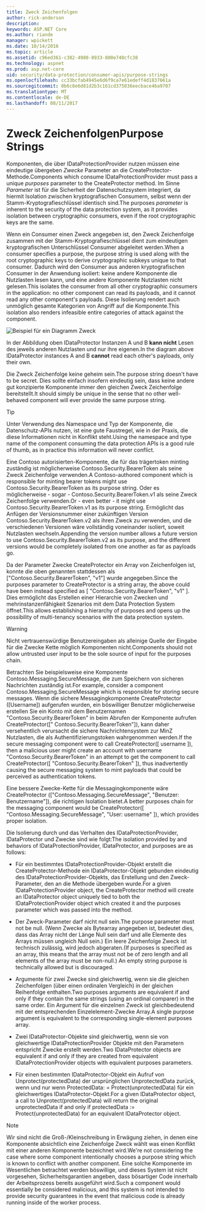 ```yaml
---
title: Zweck Zeichenfolgen
author: rick-anderson
description: 
keywords: ASP.NET Core
ms.author: riande
manager: wpickett
ms.date: 10/14/2016
ms.topic: article
ms.assetid: c96ed361-c382-4980-8933-800e740cfc38
ms.technology: aspnet
ms.prod: asp.net-core
uid: security/data-protection/consumer-apis/purpose-strings
ms.openlocfilehash: cc33bcfab4945e6d6f9ca7e61edeff4d1837661a
ms.sourcegitcommit: 0b6c8e6d81d2b3c161cd375036eecbace46a9707
ms.translationtype: MT
ms.contentlocale: de-DE
ms.lasthandoff: 08/11/2017
---
```

# <a name="purpose-strings"></a><span data-ttu-id="0ada6-103">Zweck Zeichenfolgen</span><span class="sxs-lookup"><span data-stu-id="0ada6-103">Purpose Strings</span></span>

<a name=data-protection-consumer-apis-purposes></a>

<span data-ttu-id="0ada6-104">Komponenten, die über IDataProtectionProvider nutzen müssen eine eindeutige übergeben *Zwecke* Parameter an die CreateProtector-Methode.</span><span class="sxs-lookup"><span data-stu-id="0ada6-104">Components which consume IDataProtectionProvider must pass a unique *purposes* parameter to the CreateProtector method.</span></span> <span data-ttu-id="0ada6-105">Im Sinne *Parameter* ist für die Sicherheit der Datenschutzsystem integriert, da hiermit Isolation zwischen kryptografischen Consumern, selbst wenn der Stamm-Kryptografieschlüssel identisch sind.</span><span class="sxs-lookup"><span data-stu-id="0ada6-105">The purposes *parameter* is inherent to the security of the data protection system, as it provides isolation between cryptographic consumers, even if the root cryptographic keys are the same.</span></span>

<span data-ttu-id="0ada6-106">Wenn ein Consumer einen Zweck angegeben ist, den Zweck Zeichenfolge zusammen mit der Stamm-Kryptografieschlüssel dient zum eindeutigen kryptografischen Unterschlüssel Consumer abgeleitet werden.</span><span class="sxs-lookup"><span data-stu-id="0ada6-106">When a consumer specifies a purpose, the purpose string is used along with the root cryptographic keys to derive cryptographic subkeys unique to that consumer.</span></span> <span data-ttu-id="0ada6-107">Dadurch wird den Consumer aus anderen kryptografischen Consumer in der Anwendung isoliert: keine andere Komponente die Nutzlasten lesen kann, und eine andere Komponente Nutzlasten nicht gelesen.</span><span class="sxs-lookup"><span data-stu-id="0ada6-107">This isolates the consumer from all other cryptographic consumers in the application: no other component can read its payloads, and it cannot read any other component's payloads.</span></span> <span data-ttu-id="0ada6-108">Diese Isolierung rendert auch unmöglich gesamte Kategorien von Angriff auf die Komponente.</span><span class="sxs-lookup"><span data-stu-id="0ada6-108">This isolation also renders infeasible entire categories of attack against the component.</span></span>

![Beispiel für ein Diagramm Zweck](purpose-strings/_static/purposes.png)

<span data-ttu-id="0ada6-110">In der Abbildung oben IDataProtector Instanzen A und B **kann nicht** Lesen des jeweils anderen Nutzlasten und nur ihre eigenen.</span><span class="sxs-lookup"><span data-stu-id="0ada6-110">In the diagram above IDataProtector instances A and B **cannot** read each other's payloads, only their own.</span></span>

<span data-ttu-id="0ada6-111">Die Zweck Zeichenfolge keine geheim sein.</span><span class="sxs-lookup"><span data-stu-id="0ada6-111">The purpose string doesn't have to be secret.</span></span> <span data-ttu-id="0ada6-112">Dies sollte einfach insofern eindeutig sein, dass keine andere gut konzipierte Komponente immer den gleichen Zweck Zeichenfolge bereitstellt.</span><span class="sxs-lookup"><span data-stu-id="0ada6-112">It should simply be unique in the sense that no other well-behaved component will ever provide the same purpose string.</span></span>

>[!TIP]
> <span data-ttu-id="0ada6-113">Unter Verwendung des Namespace und Typ der Komponente, die Datenschutz-APIs nutzen, ist eine gute Faustregel, wie in der Praxis, die diese Informationen nicht in Konflikt steht.</span><span class="sxs-lookup"><span data-stu-id="0ada6-113">Using the namespace and type name of the component consuming the data protection APIs is a good rule of thumb, as in practice this information will never conflict.</span></span>
>
><span data-ttu-id="0ada6-114">Eine Contoso autorisierten-Komponente, die für das trägertoken minting zuständig ist möglicherweise Contoso.Security.BearerToken als seine Zweck Zeichenfolge verwenden.</span><span class="sxs-lookup"><span data-stu-id="0ada6-114">A Contoso-authored component which is responsible for minting bearer tokens might use Contoso.Security.BearerToken as its purpose string.</span></span> <span data-ttu-id="0ada6-115">Oder es möglicherweise - sogar - Contoso.Security.BearerToken.v1 als seine Zweck Zeichenfolge verwenden.</span><span class="sxs-lookup"><span data-stu-id="0ada6-115">Or - even better - it might use Contoso.Security.BearerToken.v1 as its purpose string.</span></span> <span data-ttu-id="0ada6-116">Ermöglicht das Anfügen der Versionsnummer einer zukünftigen Version Contoso.Security.BearerToken.v2 als ihren Zweck zu verwenden, und die verschiedenen Versionen wäre vollständig voneinander isoliert, soweit Nutzlasten wechseln.</span><span class="sxs-lookup"><span data-stu-id="0ada6-116">Appending the version number allows a future version to use Contoso.Security.BearerToken.v2 as its purpose, and the different versions would be completely isolated from one another as far as payloads go.</span></span>

<span data-ttu-id="0ada6-117">Da der Parameter Zwecke CreateProtector ein Array von Zeichenfolgen ist, konnte die oben genannten stattdessen als ["Contoso.Security.BearerToken", "v1"] wurde angegeben.</span><span class="sxs-lookup"><span data-stu-id="0ada6-117">Since the purposes parameter to CreateProtector is a string array, the above could have been instead specified as [ "Contoso.Security.BearerToken", "v1" ].</span></span> <span data-ttu-id="0ada6-118">Dies ermöglicht das Erstellen einer Hierarchie von Zwecken und mehrinstanzenfähigkeit Szenarios mit dem Data Protection System öffnet.</span><span class="sxs-lookup"><span data-stu-id="0ada6-118">This allows establishing a hierarchy of purposes and opens up the possibility of multi-tenancy scenarios with the data protection system.</span></span>

<a name=data-protection-contoso-purpose></a>

>[!WARNING]
> <span data-ttu-id="0ada6-119">Nicht vertrauenswürdige Benutzereingaben als alleinige Quelle der Eingabe für die Zwecke Kette möglich Komponenten nicht.</span><span class="sxs-lookup"><span data-stu-id="0ada6-119">Components should not allow untrusted user input to be the sole source of input for the purposes chain.</span></span>
>
><span data-ttu-id="0ada6-120">Betrachten Sie beispielsweise eine Komponente Contoso.Messaging.SecureMessage, die zum Speichern von sicheren Nachrichten zuständig ist.</span><span class="sxs-lookup"><span data-stu-id="0ada6-120">For example, consider a component Contoso.Messaging.SecureMessage which is responsible for storing secure messages.</span></span> <span data-ttu-id="0ada6-121">Wenn die sichere Messagingkomponente CreateProtector ([Username]) aufgerufen wurden, ein böswilliger Benutzer möglicherweise erstellen Sie ein Konto mit dem Benutzernamen "Contoso.Security.BearerToken" in beim Abrufen der Komponente aufrufen CreateProtector([" Contoso.Security.BearerToken"]), kann daher versehentlich verursacht die sichere Nachrichtensystem zur MinZ Nutzlasten, die als Authentifizierungstoken wahrgenommen werden.</span><span class="sxs-lookup"><span data-stu-id="0ada6-121">If the secure messaging component were to call CreateProtector([ username ]), then a malicious user might create an account with username "Contoso.Security.BearerToken" in an attempt to get the component to call CreateProtector([ "Contoso.Security.BearerToken" ]), thus inadvertently causing the secure messaging system to mint payloads that could be perceived as authentication tokens.</span></span>
>
><span data-ttu-id="0ada6-122">Eine bessere Zwecke-Kette für die Messagingkomponente wäre CreateProtector (["Contoso.Messaging.SecureMessage", "Benutzer: Benutzername"]), die richtigen Isolation bietet.</span><span class="sxs-lookup"><span data-stu-id="0ada6-122">A better purposes chain for the messaging component would be CreateProtector([ "Contoso.Messaging.SecureMessage", "User: username" ]), which provides proper isolation.</span></span>

<span data-ttu-id="0ada6-123">Die Isolierung durch und das Verhalten des IDataProtectionProvider, IDataProtector und Zwecke sind wie folgt:</span><span class="sxs-lookup"><span data-stu-id="0ada6-123">The isolation provided by and behaviors of IDataProtectionProvider, IDataProtector, and purposes are as follows:</span></span>

* <span data-ttu-id="0ada6-124">Für ein bestimmtes IDataProtectionProvider-Objekt erstellt die CreateProtector-Methode ein IDataProtector-Objekt gebunden eindeutig des IDataProtectionProvider-Objekts, das Erstellung und den Zweck-Parameter, den an die Methode übergeben wurde.</span><span class="sxs-lookup"><span data-stu-id="0ada6-124">For a given IDataProtectionProvider object, the CreateProtector method will create an IDataProtector object uniquely tied to both the IDataProtectionProvider object which created it and the purposes parameter which was passed into the method.</span></span>

* <span data-ttu-id="0ada6-125">Der Zweck-Parameter darf nicht null sein.</span><span class="sxs-lookup"><span data-stu-id="0ada6-125">The purpose parameter must not be null.</span></span> <span data-ttu-id="0ada6-126">(Wenn Zwecke als Bytearray angegeben ist, bedeutet dies, dass das Array nicht der Länge Null sein darf und alle Elemente des Arrays müssen ungleich Null sein.) Ein leere Zeichenfolge Zweck ist technisch zulässig, wird jedoch abgeraten.</span><span class="sxs-lookup"><span data-stu-id="0ada6-126">(If purposes is specified as an array, this means that the array must not be of zero length and all elements of the array must be non-null.) An empty string purpose is technically allowed but is discouraged.</span></span>

* <span data-ttu-id="0ada6-127">Argumente für zwei Zwecke sind gleichwertig, wenn sie die gleichen Zeichenfolgen (über einen ordinalen Vergleich) in der gleichen Reihenfolge enthalten.</span><span class="sxs-lookup"><span data-stu-id="0ada6-127">Two purposes arguments are equivalent if and only if they contain the same strings (using an ordinal comparer) in the same order.</span></span> <span data-ttu-id="0ada6-128">Ein Argument für die einzelnen Zweck ist gleichbedeutend mit der entsprechenden Einzelelement-Zwecke Array.</span><span class="sxs-lookup"><span data-stu-id="0ada6-128">A single purpose argument is equivalent to the corresponding single-element purposes array.</span></span>

* <span data-ttu-id="0ada6-129">Zwei IDataProtector-Objekte sind gleichwertig, wenn sie von gleichwertige IDataProtectionProvider Objekte mit den Parametern entspricht Zwecke erstellt werden.</span><span class="sxs-lookup"><span data-stu-id="0ada6-129">Two IDataProtector objects are equivalent if and only if they are created from equivalent IDataProtectionProvider objects with equivalent purposes parameters.</span></span>

* <span data-ttu-id="0ada6-130">Für einen bestimmten IDataProtector-Objekt ein Aufruf von Unprotect(protectedData) der ursprünglichen UnprotectedData zurück, wenn und nur wenn ProtectedData: = Protect(unprotectedData) für ein gleichwertiges IDataProtector-Objekt.</span><span class="sxs-lookup"><span data-stu-id="0ada6-130">For a given IDataProtector object, a call to Unprotect(protectedData) will return the original unprotectedData if and only if protectedData := Protect(unprotectedData) for an equivalent IDataProtector object.</span></span>

> [!NOTE]
> <span data-ttu-id="0ada6-131">Wir sind nicht die Groß-/Kleinschreibung in Erwägung ziehen, in denen eine Komponente absichtlich eine Zeichenfolge Zweck wählt was einen Konflikt mit einer anderen Komponente bezeichnet wird.</span><span class="sxs-lookup"><span data-stu-id="0ada6-131">We're not considering the case where some component intentionally chooses a purpose string which is known to conflict with another component.</span></span> <span data-ttu-id="0ada6-132">Eine solche Komponente im Wesentlichen betrachtet werden böswillige, und dieses System ist nicht vorgesehen, Sicherheitsgarantien angeben, dass bösartiger Code innerhalb der Arbeitsprozess bereits ausgeführt wird.</span><span class="sxs-lookup"><span data-stu-id="0ada6-132">Such a component would essentially be considered malicious, and this system is not intended to provide security guarantees in the event that malicious code is already running inside of the worker process.</span></span>

